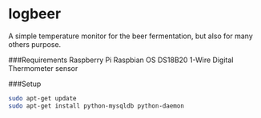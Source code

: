 logbeer
=======

A simple temperature monitor for the beer fermentation, but also for many others purpose.

###Requirements
Raspberry Pi
Raspbian OS
DS18B20 1-Wire Digital Thermometer sensor


###Setup

```sh
sudo apt-get update
sudo apt-get install python-mysqldb python-daemon

```
